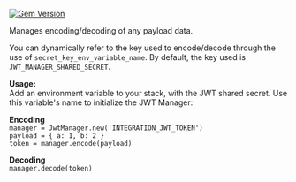 [![Gem Version](https://badge.fury.io/rb/jwt_manager.svg)](https://badge.fury.io/rb/jwt_manager)

Manages encoding/decoding of any payload data.

You can dynamically refer to the key used to encode/decode through the use of `secret_key_env_variable_name`.
By default, the key used is `JWT_MANAGER_SHARED_SECRET`.

**Usage:**  
Add an environment variable to your stack, with the JWT shared secret.
Use this variable's name to initialize the JWT Manager:

**Encoding**  
`manager = JwtManager.new('INTEGRATION_JWT_TOKEN') `  
`payload = { a: 1, b: 2 } `  
`token = manager.encode(payload) `


**Decoding**  
`manager.decode(token)`

